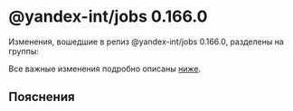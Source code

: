 # @yandex-int/jobs 0.166.0

<!-- ЧЕЛОВЕЧЕСКОЕ ВСТУПЛЕНИЕ -->

Изменения, вошедшие в релиз @yandex-int/jobs 0.166.0, разделены на группы:

Все важные изменения подробно описаны [ниже](#Пояснения).

## Пояснения

